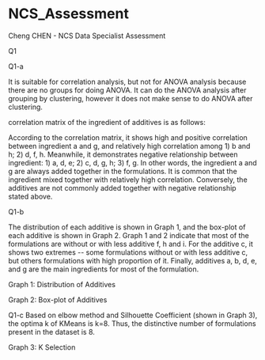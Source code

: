 # NCS_Assessment
Cheng CHEN - NCS Data Specialist Assessment


Q1

Q1-a

It is suitable for correlation analysis, but not for ANOVA analysis because there are no groups for doing ANOVA.
It can do the ANOVA analysis after grouping by clustering, however it does not make sense to do ANOVA after clustering.

correlation matrix of the ingredient of additives is as follows:


According to the correlation matrix, it shows high and positive correlation between ingredient a and g, and relatively high correlation among 1) b and h; 2) d, f, h.
Meanwhile, it demonstrates negative relationship between ingredient: 1) a, d, e; 2) c, d, g, h; 3) f, g.
In other words, the ingredient a and g are always added together in the formulations. It is common that the ingredient mixed together with relatively high correlation. Conversely, the additives are not commonly added together with negative relationship stated above.


Q1-b

The distribution of each additive is shown in Graph 1, and the box-plot of each additive is shown in Graph 2. 
Graph 1 and 2 indicate that most of the formulations are without or with less additive f, h and i. For the additive c, it shows two extremes -- some formulations without or with less additive c, but others formulations with high proportion of it. Finally, additives a, b, d, e, and g are the main ingredients for most of the formulation.

Graph 1: Distribution of Additives



Graph 2: Box-plot of Additives

Q1-c
Based on elbow method and Silhouette Coefficient (shown in Graph 3), the optima k of KMeans is k=8. Thus, the distinctive number of formulations present in the dataset is 8.


Graph 3: K Selection
